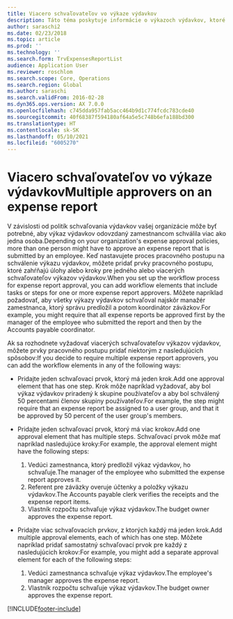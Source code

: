 ```yaml
---
title: Viacero schvaľovateľov vo výkaze výdavkov
description: Táto téma poskytuje informácie o výkazoch výdavkov, ktoré si vyžadujú schválenie viacerými osobami.
author: saraschi2
ms.date: 02/23/2018
ms.topic: article
ms.prod: ''
ms.technology: ''
ms.search.form: TrvExpensesReportList
audience: Application User
ms.reviewer: roschlom
ms.search.scope: Core, Operations
ms.search.region: Global
ms.author: saraschi
ms.search.validFrom: 2016-02-28
ms.dyn365.ops.version: AX 7.0.0
ms.openlocfilehash: c745dda957fab5acc464b9d1c774fcdc783cde40
ms.sourcegitcommit: 40f68387f594180af64a5e5c748b6efa188bd300
ms.translationtype: HT
ms.contentlocale: sk-SK
ms.lasthandoff: 05/10/2021
ms.locfileid: "6005270"
---
```

# <a name="multiple-approvers-on-an-expense-report"></a><span data-ttu-id="5af73-103">Viacero schvaľovateľov vo výkaze výdavkov</span><span class="sxs-lookup"><span data-stu-id="5af73-103">Multiple approvers on an expense report</span></span>

<span data-ttu-id="5af73-104">V závislosti od politík schvaľovania výdavkov vašej organizácie môže byť potrebné, aby výkaz výdavkov odovzdaný zamestnancom schválila viac ako jedna osoba.</span><span class="sxs-lookup"><span data-stu-id="5af73-104">Depending on your organization's expense approval policies, more than one person might have to approve an expense report that is submitted by an employee.</span></span> <span data-ttu-id="5af73-105">Keď nastavujete proces pracovného postupu na schválenie výkazu výdavkov, môžete pridať prvky pracovného postupu, ktoré zahŕňajú úlohy alebo kroky pre jedného alebo viacerých schvaľovateľov výkazov výdavkov.</span><span class="sxs-lookup"><span data-stu-id="5af73-105">When you set up the workflow process for expense report approval, you can add workflow elements that include tasks or steps for one or more expense report approvers.</span></span> <span data-ttu-id="5af73-106">Môžete napríklad požadovať, aby všetky výkazy výdavkov schvaľoval najskôr manažér zamestnanca, ktorý správu predložil a potom koordinátor záväzkov.</span><span class="sxs-lookup"><span data-stu-id="5af73-106">For example, you might require that all expense reports be approved first by the manager of the employee who submitted the report and then by the Accounts payable coordinator.</span></span>

<span data-ttu-id="5af73-107">Ak sa rozhodnete vyžadovať viacerých schvaľovateľov výkazov výdavkov, môžete prvky pracovného postupu pridať niektorým z nasledujúcich spôsobov:</span><span class="sxs-lookup"><span data-stu-id="5af73-107">If you decide to require multiple expense report approvers, you can add the workflow elements in any of the following ways:</span></span>

- <span data-ttu-id="5af73-108">Pridajte jeden schvaľovací prvok, ktorý má jeden krok.</span><span class="sxs-lookup"><span data-stu-id="5af73-108">Add one approval element that has one step.</span></span> <span data-ttu-id="5af73-109">Krok môže napríklad vyžadovať, aby bol výkaz výdavkov priradený k skupine používateľov a aby bol schválený 50 percentami členov skupiny používateľov.</span><span class="sxs-lookup"><span data-stu-id="5af73-109">For example, the step might require that an expense report be assigned to a user group, and that it be approved by 50 percent of the user group's members.</span></span>
- <span data-ttu-id="5af73-110">Pridajte jeden schvaľovací prvok, ktorý má viac krokov.</span><span class="sxs-lookup"><span data-stu-id="5af73-110">Add one approval element that has multiple steps.</span></span> <span data-ttu-id="5af73-111">Schvaľovací prvok môže mať napríklad nasledujúce kroky:</span><span class="sxs-lookup"><span data-stu-id="5af73-111">For example, the approval element might have the following steps:</span></span>

    1. <span data-ttu-id="5af73-112">Vedúci zamestnanca, ktorý predložil výkaz výdavkov, ho schvaľuje.</span><span class="sxs-lookup"><span data-stu-id="5af73-112">The manager of the employee who submitted the expense report approves it.</span></span>
    2. <span data-ttu-id="5af73-113">Referent pre záväzky overuje účtenky a položky výkazu výdavkov.</span><span class="sxs-lookup"><span data-stu-id="5af73-113">The Accounts payable clerk verifies the receipts and the expense report items.</span></span>
    3. <span data-ttu-id="5af73-114">Vlastník rozpočtu schvaľuje výkaz výdavkov.</span><span class="sxs-lookup"><span data-stu-id="5af73-114">The budget owner approves the expense report.</span></span>

- <span data-ttu-id="5af73-115">Pridajte viac schvaľovacích prvkov, z ktorých každý má jeden krok.</span><span class="sxs-lookup"><span data-stu-id="5af73-115">Add multiple approval elements, each of which has one step.</span></span> <span data-ttu-id="5af73-116">Môžete napríklad pridať samostatný schvaľovací prvok pre každý z nasledujúcich krokov:</span><span class="sxs-lookup"><span data-stu-id="5af73-116">For example, you might add a separate approval element for each of the following steps:</span></span>

    1. <span data-ttu-id="5af73-117">Vedúci zamestnanca schvaľuje výkaz výdavkov.</span><span class="sxs-lookup"><span data-stu-id="5af73-117">The employee's manager approves the expense report.</span></span>
    2. <span data-ttu-id="5af73-118">Vlastník rozpočtu schvaľuje výkaz výdavkov.</span><span class="sxs-lookup"><span data-stu-id="5af73-118">The budget owner approves the expense report.</span></span>


[!INCLUDE[footer-include](../includes/footer-banner.md)]